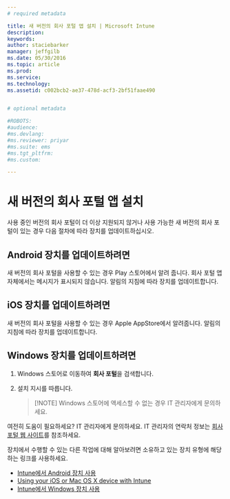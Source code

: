 ```yaml
---
# required metadata

title: 새 버전의 회사 포털 앱 설치 | Microsoft Intune
description:
keywords:
author: staciebarker
manager: jeffgilb
ms.date: 05/30/2016
ms.topic: article
ms.prod:
ms.service:
ms.technology:
ms.assetid: c002bcb2-ae37-478d-acf3-2bf51faae490


# optional metadata

#ROBOTS:
#audience:
#ms.devlang:
#ms.reviewer: priyar
#ms.suite: ems
#ms.tgt_pltfrm:
#ms.custom:

---
```


# 새 버전의 회사 포털 앱 설치

사용 중인 버전의 회사 포털이 더 이상 지원되지 않거나 사용 가능한 새 버전의 회사 포털이 있는 경우 다음 절차에 따라 장치를 업데이트하십시오.

## Android 장치를 업데이트하려면

새 버전의 회사 포털을 사용할 수 있는 경우 Play 스토어에서 알려 줍니다. 회사 포털 앱 자체에서는 메시지가 표시되지 않습니다. 알림의 지침에 따라 장치를 업데이트합니다.

## iOS 장치를 업데이트하려면

새 버전의 회사 포털을 사용할 수 있는 경우 Apple AppStore에서 알려줍니다. 알림의 지침에 따라 장치를 업데이트합니다.

## Windows 장치를 업데이트하려면

1.  Windows 스토어로 이동하여 **회사 포털**을 검색합니다.

2.  설치 지시를 따릅니다.

    > [!NOTE] Windows 스토어에 액세스할 수 없는 경우 IT 관리자에게 문의하세요.


여전히 도움이 필요하세요? IT 관리자에게 문의하세요. IT 관리자의 연락처 정보는 [회사 포털 웹 사이트](http://portal.manage.microsoft.com)를 참조하세요.

장치에서 수행할 수 있는 다른 작업에 대해 알아보려면 소유하고 있는 장치 유형에 해당하는 링크를 사용하세요.

- [Intune에서 Android 장치 사용](using-your-android-device-with-intune.md)</br>
- [Using your iOS or Mac OS X device with Intune](using-your-ios-or-mac-os-x-device-with-intune.md)</br>
- [Intune에서 Windows 장치 사용](using-your-windows-device-with-intune.md)



<!--HONumber=Jun16_HO2-->


